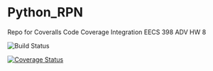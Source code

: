 # Python_RPN
Repo for Coveralls Code Coverage Integration EECS 398 ADV HW 8




![Build Status](https://travis-ci.org/mtshee/Python_RPN.svg?branch=master)


[![Coverage Status](https://coveralls.io/repos/github/mtshee/Python_RPN/badge.svg?branch=master)](https://coveralls.io/github/mtshee/Python_RPN?branch=master)
